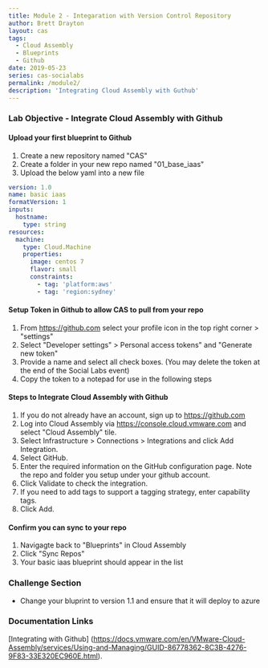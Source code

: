 ```yaml
---
title: Module 2 - Integaration with Version Control Repository
author: Brett Drayton
layout: cas
tags:
  - Cloud Assembly
  - Blueprints
  - Github
date: 2019-05-23
series: cas-socialabs
permalink: /module2/
description: 'Integrating Cloud Assembly with Guthub'
---
```


### Lab Objective - Integrate Cloud Assembly with Github

#### Upload your first blueprint to Github

1. Create a new repository named "CAS"
2. Create a folder in your new repo named "01_base_iaas"
3. Upload the below yaml into a new file
```yaml
version: 1.0
name: basic iaas
formatVersion: 1
inputs:
  hostname:
    type: string
resources:
  machine:
    type: Cloud.Machine
    properties:
      image: centos 7
      flavor: small
      constraints:
        - tag: 'platform:aws'
        - tag: 'region:sydney'
```

#### Setup Token in Github to allow CAS to pull from your repo
1. From <https://github.com> select your profile icon in the top right corner > "settings"
2. Select "Developer settings" > Personal access tokens" and "Generate new token"
3. Provide a name and select all check boxes. (You may delete the token at the end of the Social Labs event)
4. Copy the token to a notepad for use in the following steps

#### Steps to Integrate Cloud Assembly with Github

1. If you do not already have an account, sign up to <https://github.com>
2. Log into Cloud Assembly via <https://console.cloud.vmware.com> and select "Cloud Assembly" tile.
3. Select Infrastructure > Connections > Integrations and click Add Integration.
4. Select GitHub.
5. Enter the required information on the GitHub configuration page. Note the repo and folder you setup under your github account.
6. Click Validate to check the integration.
7. If you need to add tags to support a tagging strategy, enter capability tags.
8. Click Add.

#### Confirm you can sync to your repo
1. Navigagte back to "Blueprints" in Cloud Assembly
2. Click "Sync Repos"
3. Your basic iaas blueprint should appear in the list

### Challenge Section
- Change your bluprint to version 1.1 and ensure that it will deploy to azure


### Documentation Links
[Integrating with Github] (https://docs.vmware.com/en/VMware-Cloud-Assembly/services/Using-and-Managing/GUID-86778362-8C3B-4276-9F83-33E320EC960E.html).




